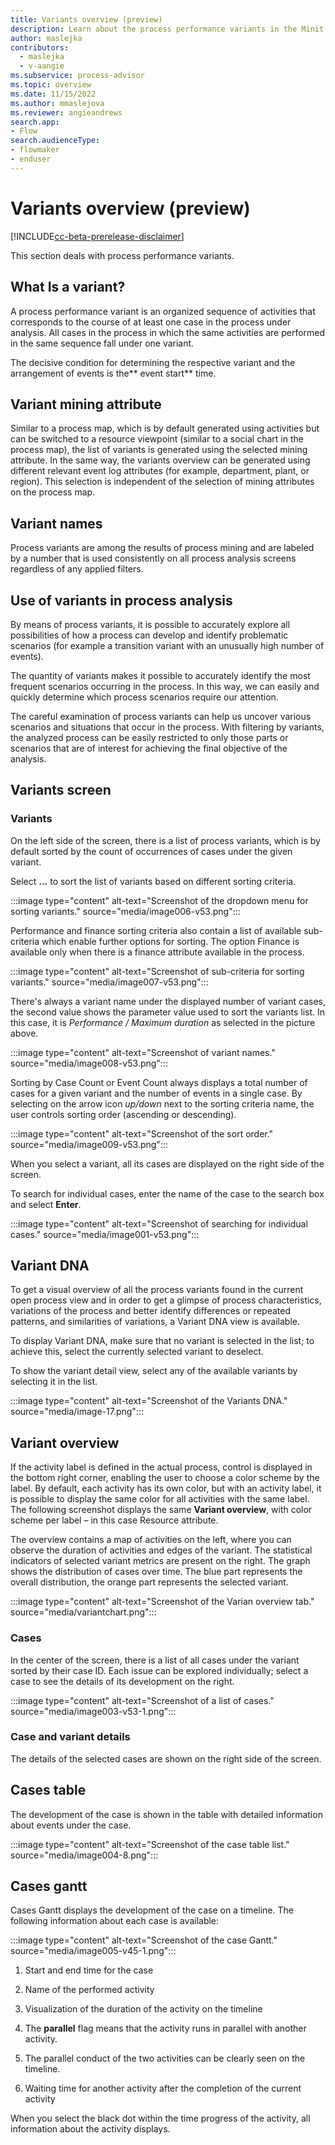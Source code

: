 ```yaml
---
title: Variants overview (preview)
description: Learn about the process performance variants in the Minit desktop application in process advisor.
author: maslejka
contributors:
  - maslejka
  - v-aangie
ms.subservice: process-advisor
ms.topic: overview
ms.date: 11/15/2022
ms.author: mmaslejova
ms.reviewer: angieandrews
search.app:
- Flow
search.audienceType:
- flowmaker
- enduser
---
```


# Variants overview (preview)

[!INCLUDE[cc-beta-prerelease-disclaimer](../includes/cc-beta-prerelease-disclaimer.md)]

This section deals with process performance variants.



## What Is a variant?

A process performance variant is an organized sequence of activities that corresponds to the course of at least one case in the process under analysis. All cases in the process in which the same activities are performed in the same sequence fall under one variant.

The decisive condition for determining the respective variant and the arrangement of events is the** event start** time.

## Variant mining attribute

Similar to a process map, which is by default generated using activities but can be switched to a resource viewpoint (similar to a social chart in the process map), the list of variants is generated using the selected mining attribute. In the same way, the variants overview can be generated using different relevant event log attributes (for example, department, plant, or region). This selection is independent of the selection of mining attributes on the process map.

## Variant names

Process variants are among the results of process mining and are labeled by a number that is used consistently on all process analysis screens regardless of any applied filters.

## Use of variants in process analysis

By means of process variants, it is possible to accurately explore all possibilities of how a process can develop and identify problematic scenarios (for example a transition variant with an unusually high number of events).

The quantity of variants makes it possible to accurately identify the most frequent scenarios occurring in the process. In this way, we can easily and quickly determine which process scenarios require our attention.

The careful examination of process variants can help us uncover various scenarios and situations that occur in the process. With filtering by variants, the analyzed process can be easily restricted to only those parts or scenarios that are of interest for achieving the final objective of the analysis.

## Variants screen

### Variants

On the left side of the screen, there is a list of process variants, which is by default sorted by the count of occurrences of cases under the given variant.

Select **...** to sort the list of variants based on different sorting criteria.

:::image type="content" alt-text="Screenshot of the dropdown menu for sorting variants." source="media/image006-v53.png":::

Performance and finance sorting criteria also contain a list of available sub-criteria which enable further options for sorting. The option Finance is available only when there is a finance attribute available in the process.

:::image type="content" alt-text="Screenshot of sub-criteria for sorting variants." source="media/image007-v53.png":::

There's always a variant name under the displayed number of variant cases, the second value shows the parameter value used to sort the variants list. In this case, it is *Performance / Maximum duration* as selected in the picture above.

:::image type="content" alt-text="Screenshot of variant names." source="media/image008-v53.png":::

Sorting by Case Count or Event Count always displays a total number of cases for a given variant and the number of events in a single case. By selecting on the arrow icon *up/down* next to the sorting criteria name, the user controls sorting order (ascending or descending).

:::image type="content" alt-text="Screenshot of the sort order." source="media/image009-v53.png":::

When you select a variant, all its cases are displayed on the right side of the screen.

To search for individual cases, enter the name of the case to the search box and select **Enter**.

:::image type="content" alt-text="Screenshot of searching for individual cases." source="media/image001-v53.png":::

## Variant DNA

To get a visual overview of all the process variants found in the current open process view and in order to get a glimpse of process characteristics, variations of the process and better identify differences or repeated patterns, and similarities of variations, a Variant DNA view is available.

To display Variant DNA, make sure that no variant is selected in the list; to achieve this, select the currently selected variant to deselect.

To show the variant detail view, select any of the available variants by selecting it in the list.

:::image type="content" alt-text="Screenshot of the Variants DNA." source="media/image-17.png":::

## Variant overview

If the activity label is defined in the actual process, control is displayed in the bottom right corner, enabling the user to choose a color scheme by the label. By default, each activity has its own color, but with an activity label, it is possible to display the same color for all activities with the same label. The following screenshot displays the same **Variant overview**, with color scheme per label – in this case Resource attribute.

The overview contains a map of activities on the left, where you can observe the duration of activities and edges of the variant. The statistical indicators of selected variant metrics are present on the right. The graph shows the distribution of cases over time. The blue part represents the overall distribution, the orange part represents the selected variant.

:::image type="content" alt-text="Screenshot of the Varian overview tab." source="media/variantchart.png":::

### Cases

In the center of the screen, there is a list of all cases under the variant sorted by their case ID. Each issue can be explored individually; select a case to see the details of its development on the right.

:::image type="content" alt-text="Screenshot of a list of cases." source="media/image003-v53-1.png":::

### Case and variant details

The details of the selected cases are shown on the right side of the screen.

## Cases table

The development of the case is shown in the table with detailed information about events under the case.

:::image type="content" alt-text="Screenshot of the case table list." source="media/image004-8.png":::

## Cases gantt

Cases Gantt displays the development of the case on a timeline. The following information about each case is available:

:::image type="content" alt-text="Screenshot of the case Gantt." source="media/image005-v45-1.png":::

1. Start and end time for the case

1. Name of the performed activity

1. Visualization of the duration of the activity on the timeline

1. The **parallel** flag means that the activity runs in parallel with another activity.

1. The parallel conduct of the two activities can be clearly seen on the timeline.

1. Waiting time for another activity after the completion of the current activity

When you select the black dot within the time progress of the activity, all information about the activity displays.


